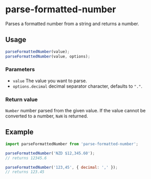# parse-formatted-number

Parses a formatted number from a string and returns a number.

## Usage

```js
parseFormattedNumber(value);
parseFormattedNumber(value, options);
```

### Parameters

- `value` The value you want to parse.
- `options.decimal` decimal separator character, defaults to `"."`.

### Return value

`Number` number parsed from the given value. If the value cannot be converted to a number, `NaN` is returned.

## Example

```js
import parseFormattedNumber from 'parse-formatted-number';

parseFormattedNumber('NZD $12,345.60');
// returns 12345.6

parseFormattedNumber('123,45', { decimal: ',' });
// returns 123.45
```
